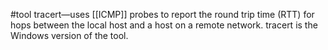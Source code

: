 #tool tracert—uses [[ICMP]] probes to report the round trip time (RTT) for hops between the local host and a host on a remote network. tracert is the Windows version of the tool.